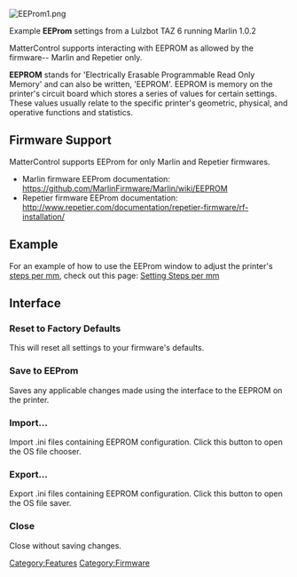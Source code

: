 ![EEProm1.png](http://wiki.mattercontrol.com/images/9/94/EEProm1.png "EEProm1.png")

Example **EEProm** settings from a Lulzbot TAZ 6 running Marlin 1.0.2


MatterControl supports interacting with EEPROM as allowed by the
firmware-- Marlin and Repetier only.

**EEPROM** stands for 'Electrically Erasable Programmable Read Only
Memory' and can also be written, 'EEPROM'. EEPROM is memory on the
printer's circuit board which stores a series of values for certain
settings. These values usually relate to the specific printer's
geometric, physical, and operative functions and statistics.

## Firmware Support

MatterControl supports EEProm for only Marlin and Repetier firmwares.

  - Marlin firmware EEProm documentation:
    <https://github.com/MarlinFirmware/Marlin/wiki/EEPROM>
  - Repetier firmware EEProm documentation:
    <http://www.repetier.com/documentation/repetier-firmware/rf-installation/>

## Example

For an example of how to use the EEProm window to adjust the printer's
[steps per mm](steps-per-mm), check out this page: [Setting
Steps per mm](setting-steps-per-mm.md)

## Interface

### Reset to Factory Defaults

This will reset all settings to your firmware's defaults.

### Save to EEProm

Saves any applicable changes made using the interface to the EEPROM on
the printer.

### Import...

Import .ini files containing EEPROM configuration. Click this button to
open the OS file chooser.

### Export...

Export .ini files containing EEPROM configuration. Click this button to
open the OS file saver.

### Close

Close without saving changes.

[Category:Features](category:features)
[Category:Firmware](category:firmware)
